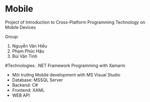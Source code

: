 # Mobile
Project of Introduction to Cross-Platform Programming Technology on Mobile Devices

Group:
1. Nguyễn Văn Hiếu
2. Phạm Phúc Hậu
3. Bùi Văn Tình

#Technologies: .NET Framework Programming with Xamarin
- Môi trường Mobile development with MS Visual Studio
- Database: MSSQL Server 
- Backend: C#
- Frontend: XAML
- WEB API
